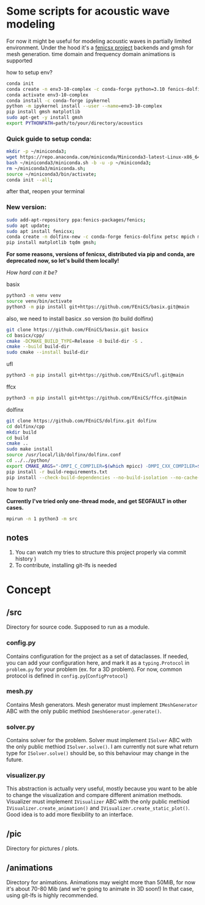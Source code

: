 # Some scripts for acoustic wave modeling
For now it might be useful for modeling acoustic waves in partially limited environment.
Under the hood it's a [fenicsx project](https://fenicsproject.org/) backends and gmsh for mesh generation.
time domain and frequency domain animations is supported

how to setup env?

```bash
conda init
conda create -n env3-10-complex -c conda-forge python=3.10 fenics-dolfinx petsc=*=complex* mpich
conda activate env3-10-complex
conda install -c conda-forge ipykernel
python -m ipykernel install --user --name=env3-10-complex
pip install gmsh matplotlib
sudo apt-get -y install gmsh
export PYTHONPATH=path/to/your/directory/acoustics
```

### Quick guide to setup conda:
```bash
mkdir -p ~/miniconda3;
wget https://repo.anaconda.com/miniconda/Miniconda3-latest-Linux-x86_64.sh -O ~/miniconda3/miniconda.sh;
bash ~/miniconda3/miniconda.sh -b -u -p ~/miniconda3;
rm ~/miniconda3/miniconda.sh;
source ~/miniconda3/bin/activate;
conda init --all;
```

after that, reopen your terminal


### New version:
```bash
sudo add-apt-repository ppa:fenics-packages/fenics;
sudo apt update;
sudo apt install fenicsx;
conda create -n dolfinx-new -c conda-forge fenics-dolfinx petsc mpich mpi4py pugixml spdlog;
pip install matplotlib tqdm gmsh;
```
**For some reasons, versions of fenicsx, distributed via pip and conda, are deprecated now, so let's build them locally!**

*How hard can it be?*


basix
```bash
python3 -m venv venv
source venv/bin/activate
python3 -m pip install git+https://github.com/FEniCS/basix.git@main
```

also, we need to install basicx .so version (to build dolfinx)

```bash
git clone https://github.com/FEniCS/basix.git basicx
cd basicx/cpp/
cmake -DCMAKE_BUILD_TYPE=Release -B build-dir -S .
cmake --build build-dir
sudo cmake --install build-dir
```

ufl
```bash
python3 -m pip install git+https://github.com/FEniCS/ufl.git@main
```

ffcx
```bash
python3 -m pip install git+https://github.com/FEniCS/ffcx.git@main
```

dolfinx
```bash
git clone https://github.com/FEniCS/dolfinx.git dolfinx
cd dolfinx/cpp
mkdir build
cd build
cmake ..
sudo make install
source /usr/local/lib/dolfinx/dolfinx.conf
cd ../../python/
export CMAKE_ARGS="-DMPI_C_COMPILER=$(which mpicc) -DMPI_CXX_COMPILER=$(which mpicxx) -DCMAKE_BUILD_TYPE=Release"
pip install -r build-requirements.txt
pip install --check-build-dependencies --no-build-isolation --no-cache-dir -v .
```


how to run?

**Currently I've tried only one-thread mode, and get SEGFAULT in other cases.**
```bash
mpirun -n 1 python3 -m src
```

## notes
1) You can watch my tries to structure this project properly via commit history )
2) To contribute, installing git-lfs is needed


# Concept
## /src
Directory for source code. Supposed to run as a module.
### config.py
Contains configuration for the project as a set of dataclasses. If needed, you can add your configuration here, and mark it as a `typing.Protocol` in `problem.py` for your problem (ex. for a 3D problem). For now, common protocol is defined in `config.py`(`ConfigProtocol`)
### mesh.py
Contains Mesh generators. Mesh generator must implement `IMeshGenerator` ABC with the only public methiod `ImeshGenerator.generate()`. 
### solver.py
Contains solver for the problem. Solver must implement `ISolver` ABC with the only public methiod `ISolver.solve()`. I am currently not sure what return type for `ISolver.solve()` should be, so this behaviour may change in the future.
### visualizer.py
This abstraction is actually very useful, mostly because you want to be able to change the visualization and compare different animation methods. Visualizer must implement `IVisualizer` ABC with the only public methiod `IVisualizer.create_animation()` and `IVisualizer.create_static_plot()`. Good idea is to add more flexibility to an interface.
## /pic
Directory for pictures / plots.
## /animations
Directory for animations. Animations may weight more than 50MiB, for now it's about 70-80 Mib (and we're going to animate in 3D soon!)
In that case, using git-lfs is highly recommended.
